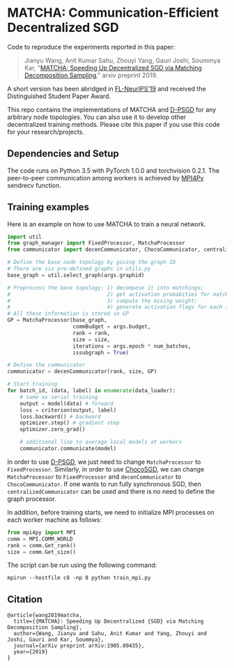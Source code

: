 
# MATCHA: Communication-Efficient Decentralized SGD

Code to reproduce the experiments reported in this paper:
> Jianyu Wang, Anit Kumar Sahu, Zhouyi Yang, Gauri Joshi, Soummya Kar, "[MATCHA: Speeding Up Decentralized SGD via Matching Decomposition Sampling](https://arxiv.org/abs/1905.09435)," arxiv preprint 2019.

A short version has been abridged in [FL-NeurIPS'19](http://federated-learning.org/fl-neurips-2019/) and received the Distinguished Student Paper Award.

This repo contains the implementations of MATCHA and [D-PSGD](https://papers.nips.cc/paper/7117-can-decentralized-algorithms-outperform-centralized-algorithms-a-case-study-for-decentralized-parallel-stochastic-gradient-descent.pdf) for any arbitrary node topologies. You can also use it to develop other decentralized training methods. Please cite this paper if you use this code for your research/projects.

## Dependencies and Setup
The code runs on Python 3.5 with PyTorch 1.0.0 and torchvision 0.2.1.
The peer-to-peer communication among workers is achieved by [MPI4Py](https://mpi4py.readthedocs.io/en/stable/) sendrecv function.

## Training examples
Here is an example on how to use MATCHA to train a neural network.
```python
import util
from graph_manager import FixedProcessor, MatchaProcessor
from communicator import decenCommunicator, ChocoCommunicator, centralizedCommunicator

# Define the base node topology by giving the graph ID
# There are six pre-defined graphs in utils.py
base_graph = util.select_graph(args.graphid)

# Preprocess the base topology: 1) decompose it into matchings; 
#                               2) get activation probabities for matchings;
#                               3) compute the mixing weight;
#                               4) generate activation flags for each iteration
# All these information is stored in GP
GP = MatchaProcessor(base_graph, 
                     commBudget = args.budget,
                     rank = rank,
                     size = size,
                     iterations = args.epoch * num_batches,
                     issubgraph = True)

# Define the communicator
communicator = decenCommunicator(rank, size, GP)

# Start training
for batch_id, (data, label) in enumerate(data_loader):
    # same as serial training
    output = model(data) # forward
    loss = criterion(output, label)
    loss.backward() # backward
    optimizer.step() # gradient step
    optimizer.zero_grad()

    # additional line to average local models at workers
    communicator.communicate(model)
```
In order to use [D-PSGD](https://papers.nips.cc/paper/7117-can-decentralized-algorithms-outperform-centralized-algorithms-a-case-study-for-decentralized-parallel-stochastic-gradient-descent.pdf), we just need to change `MatchaProcessor` to `FixedProcessor`. Similarly, in order to use [ChocoSGD](https://arxiv.org/abs/1902.00340), we can change `MatchaProcessor` to `FixedProcessor` and `decenCommunicator` to `ChocoCommunicator`.  If one wants to run fully synchronous SGD, then `centralizedCommunicator` can be used and there is no need to define the graph processor.

In addition, before training starts, we need to initialize MPI processes on each worker machine as follows:
```python
from mpi4py import MPI
comm = MPI.COMM_WORLD
rank = comm.Get_rank()
size = comm.Get_size()
```
The script can be run using the following command:
```shell
mpirun --hostfile c8 -np 8 python train_mpi.py
```

## Citation
```
@article{wang2019matcha,
  title={{MATCHA}: Speeding Up Decentralized {SGD} via Matching Decomposition Sampling},
  author={Wang, Jianyu and Sahu, Anit Kumar and Yang, Zhouyi and Joshi, Gauri and Kar, Soummya},
  journal={arXiv preprint arXiv:1905.09435},
  year={2019}
}
```
